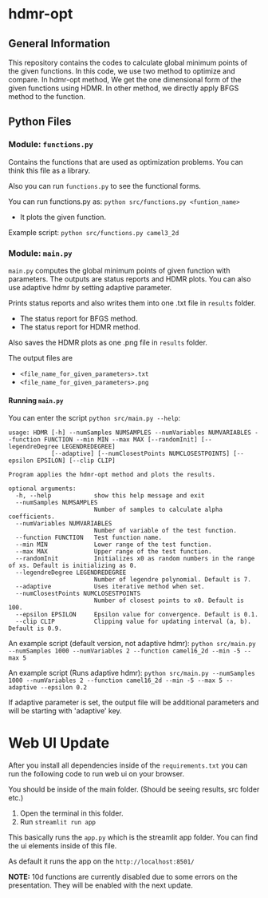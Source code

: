 # hdmr-opt
## General Information
This repository contains the codes to calculate global minimum points of the given functions. In this code, we use two method to optimize and compare. In hdmr-opt method, We get the one dimensional form of the given functions using HDMR. In other method, we directly apply BFGS method to the function.

## Python Files

### Module: `functions.py`

Contains the functions that are used as optimization problems. You can think this file as a library.

Also you can run `functions.py` to see the functional forms.

You can run functions.py as: `python src/functions.py <funtion_name>`
- It plots the given function.

Example script: `python src/functions.py camel3_2d`

### Module: `main.py`

`main.py` computes the global minimum points of given function with parameters. The outputs are status reports and HDMR plots. You can also use adaptive hdmr by setting adaptive parameter.

Prints status reports and also writes them into one .txt file in `results` folder.
- The status report for BFGS method.
- The status report for HDMR method.

Also saves the HDMR plots as one .png file in `results` folder.

The output files are 
- `<file_name_for_given_parameters>.txt`
- `<file_name_for_given_parameters>.png`

#### Running `main.py`
You can enter the script `python src/main.py --help`:

```
usage: HDMR [-h] --numSamples NUMSAMPLES --numVariables NUMVARIABLES --function FUNCTION --min MIN --max MAX [--randomInit] [--legendreDegree LEGENDREDEGREE]
            [--adaptive] [--numClosestPoints NUMCLOSESTPOINTS] [--epsilon EPSILON] [--clip CLIP]

Program applies the hdmr-opt method and plots the results.

optional arguments:
  -h, --help            show this help message and exit
  --numSamples NUMSAMPLES
                        Number of samples to calculate alpha coefficients.
  --numVariables NUMVARIABLES
                        Number of variable of the test function.
  --function FUNCTION   Test function name.
  --min MIN             Lower range of the test function.
  --max MAX             Upper range of the test function.
  --randomInit          Initializes x0 as random numbers in the range of xs. Default is initializing as 0.
  --legendreDegree LEGENDREDEGREE
                        Number of legendre polynomial. Default is 7.
  --adaptive            Uses iterative method when set.
  --numClosestPoints NUMCLOSESTPOINTS
                        Number of closest points to x0. Default is 100.
  --epsilon EPSILON     Epsilon value for convergence. Default is 0.1.
  --clip CLIP           Clipping value for updating interval (a, b). Default is 0.9.
```


An example script (default version, not adaptive hdmr): `python src/main.py --numSamples 1000 --numVariables 2 --function camel16_2d --min -5 --max 5`

An example script (Runs adaptive hdmr): `python src/main.py --numSamples 1000 --numVariables 2 --function camel16_2d --min -5 --max 5 --adaptive --epsilon 0.2`

If adaptive parameter is set, the output file will be additional parameters and will be starting with 'adaptive' key.

# Web UI Update
After you install all dependencies inside of the `requirements.txt` you can run the following code to run web ui on your browser.

You should be inside of the main folder. (Should be seeing results, src folder etc.)
1. Open the terminal in this folder.
2. Run `streamlit run app`

This basically runs the `app.py` which is the streamlit app folder. You can find the ui elements inside of this file.

As default it runs the app on the `http://localhost:8501/`

**NOTE:** 10d functions are currently disabled due to some errors on the presentation. They will be enabled with the next update.




